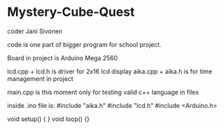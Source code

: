 # Mystery-Cube-Quest
coder Jani Sivonen

code is one part of bigger program for school project. 

Board in project is Arduino Mega 2560

lcd.cpp + lcd.h is driver for 2x16 lcd display
aika.cpp + aika.h is for time management in project

main.cpp is this moment only for testing valid c++ language in files

inside .ino file is:
#include "aika.h"
#include "lcd.h"
#include <Arduino.h>

void setup() { }
void loop() {}


